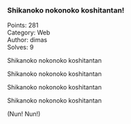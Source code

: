 ### Shikanoko nokonoko koshitantan!


Points: 281 \
Category: Web \
Author: dimas \
Solves: 9

Shikanoko nokonoko koshitantan

Shikanoko nokonoko koshitantan

Shikanoko nokonoko koshitantan

Shikanoko nokonoko koshitantan

(Nun! Nun!)

